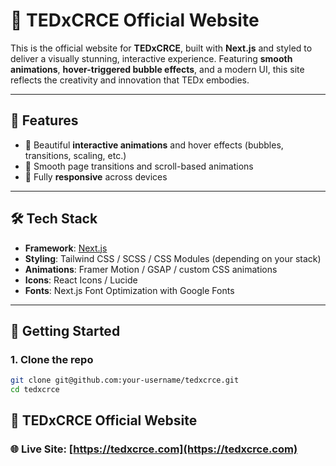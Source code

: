 
# 🎤 TEDxCRCE Official Website

This is the official website for **TEDxCRCE**, built with **Next.js** and styled to deliver a visually stunning, interactive experience. Featuring **smooth animations**, **hover-triggered bubble effects**, and a modern UI, this site reflects the creativity and innovation that TEDx embodies.

---

## 🌟 Features

- 🎨 Beautiful **interactive animations** and hover effects (bubbles, transitions, scaling, etc.)
- 🧠 Smooth page transitions and scroll-based animations
- 📱 Fully **responsive** across devices

---

## 🛠️ Tech Stack

- **Framework**: [Next.js](https://nextjs.org/)
- **Styling**: Tailwind CSS / SCSS / CSS Modules (depending on your stack)
- **Animations**: Framer Motion / GSAP / custom CSS animations
- **Icons**: React Icons / Lucide
- **Fonts**: Next.js Font Optimization with Google Fonts

---

## 🚀 Getting Started

### 1. Clone the repo

```bash
git clone git@github.com:your-username/tedxcrce.git
cd tedxcrce
```

## 🎤 TEDxCRCE Official Website

### 🌐 **Live Site**: [https://tedxcrce.com](https://tedxcrce.com)
